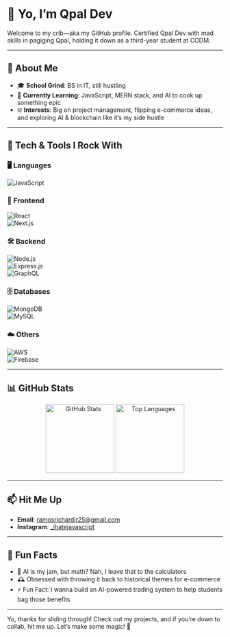 # 👋 Yo, I’m Qpal Dev  

Welcome to my crib—aka my GitHub profile. Certified Qpal Dev with mad skills in pagiging Qpal, holding it down as a third-year student at CODM.  

---

## 🌟 About Me
- 🎓 **School Grind**: BS in IT, still hustling  
- 🌱 **Currently Learning**: JavaScript, MERN stack, and AI to cook up something epic  
- 🌐 **Interests**: Big on project management, flipping e-commerce ideas, and exploring AI & blockchain like it’s my side hustle  

---

## 🔧 Tech & Tools I Rock With  
### 🖥️ Languages  
![JavaScript](https://img.shields.io/badge/JavaScript-F7DF1E?style=for-the-badge&logo=javascript&logoColor=black)

### 🎨 Frontend  
![React](https://img.shields.io/badge/React-20232A?style=for-the-badge&logo=react&logoColor=61DAFB)  
![Next.js](https://img.shields.io/badge/Next.js-000000?style=for-the-badge&logo=nextdotjs&logoColor=white)

### 🛠️ Backend  
![Node.js](https://img.shields.io/badge/Node.js-43853D?style=for-the-badge&logo=node.js&logoColor=white)  
![Express.js](https://img.shields.io/badge/Express.js-404D59?style=for-the-badge&logo=express&logoColor=white)  
![GraphQL](https://img.shields.io/badge/GraphQL-E10098?style=for-the-badge&logo=graphql&logoColor=white)

### 🗄️ Databases  
![MongoDB](https://img.shields.io/badge/MongoDB-47A248?style=for-the-badge&logo=mongodb&logoColor=white)  
![MySQL](https://img.shields.io/badge/MySQL-4479A1?style=for-the-badge&logo=mysql&logoColor=white)

### ☁️ Others  
![AWS](https://img.shields.io/badge/AWS-232F3E?style=for-the-badge&logo=amazon-aws&logoColor=white)  
![Firebase](https://img.shields.io/badge/Firebase-FFCA28?style=for-the-badge&logo=firebase&logoColor=black)

---

## 📊 GitHub Stats  
<p align="center">
  <img src="https://github-readme-stats.vercel.app/api?username=username-amp&show_icons=true&theme=radical" alt="GitHub Stats" height="160" />
  <img src="https://github-readme-stats.vercel.app/api/top-langs/?username=username-amp&layout=compact&theme=radical" alt="Top Languages" height="160" />
</p>

---

## 📫 Hit Me Up  
- **Email**: ramosrichardjr25@gmail.com  
- **Instagram**: [_ihatejavascript](https://instagram.com/_ihatejavascript)  

---

## 🌟 Fun Facts  
- 🤖 AI is my jam, but math? Nah, I leave that to the calculators  
- 🕰️ Obsessed with throwing it back to historical themes for e-commerce  
- ⚡ Fun Fact: I wanna build an AI-powered trading system to help students bag those benefits  

---

Yo, thanks for sliding through! Check out my projects, and if you’re down to collab, hit me up. Let’s make some magic! 🚀  
